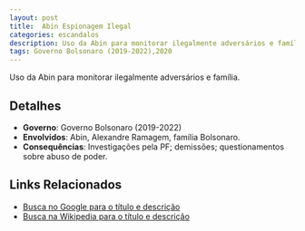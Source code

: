 ```yaml
---
layout: post
title:  Abin Espionagem Ilegal
categories: escandalos
description: Uso da Abin para monitorar ilegalmente adversários e família.
tags: Governo Bolsonaro (2019-2022),2020
---
```


Uso da Abin para monitorar ilegalmente adversários e família.

## Detalhes
- **Governo**: Governo Bolsonaro (2019-2022)
- **Envolvidos**: Abin, Alexandre Ramagem, família Bolsonaro.
- **Consequências**: Investigações pela PF; demissões; questionamentos sobre abuso de poder.

## Links Relacionados
- [Busca no Google para o título e descrição](https://www.google.com/search?q=Abin%20Espionagem%20Ilegal%20Uso%20da%20Abin%20para%20monitorar%20ilegalmente%20advers%C3%A1rios%20e%20fam%C3%ADlia.%20Governo%20Bolsonaro%20%282019-2022%29)
- [Busca na Wikipedia para o título e descrição](https://en.wikipedia.org/w/index.php?search=Abin%20Espionagem%20Ilegal%20Uso%20da%20Abin%20para%20monitorar%20ilegalmente%20advers%C3%A1rios%20e%20fam%C3%ADlia.%20Governo%20Bolsonaro%20%282019-2022%29)
